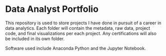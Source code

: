 # Data Analyst Portfolio

This repository is used to store projects I have done in pursuit of a career in data analytics. Each folder will contain the metadata, raw data, project code, and final visualizations per each project. Any certifications will also be included in its own folder.

Software used include Anaconda Python and the Jupyter Notebook. 
